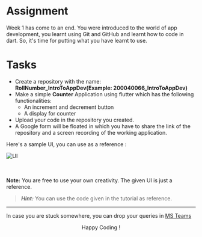 # Assignment
Week 1 has come to an end. You were introduced to the world of app development, you learnt using Git and GitHub and learnt how to code in dart. So, it's time for putting what you have learnt to use. 
# Tasks
* Create a repository with the name: **RollNumber_IntroToAppDev(Example: 200040066_IntroToAppDev)**
* Make a simple **Counter** Application using flutter which has the following functionalities:
   * An increment and decrement button
   * A display for counter
* Upload your code in the repository you created.
* A Google form will be floated in which you have to share the link of the repository and a screen recording of the working application.

 Here's a sample UI, you can use as a reference :

 ![UI](https://github.com/aastha51551/TSS-2023/assets/134774307/d93fb939-4ecf-4f77-a7c4-a6ed6e220c3f)
 <br>
 <br>
 <br>
 
**Note:** You are free to use your own creativity. The given UI is just a reference.

> ***Hint:***
> You can use the code given in the tutorial as reference.

***
In case you are stuck somewhere, you can drop your queries in [MS Teams]()

<p align="center"> Happy Coding !</p>
